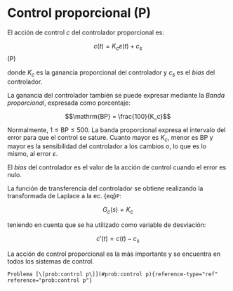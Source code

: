 # Control proporcional (P)

El acción de control $c$ del controlador proporcional es:

$$c (t) = K_c \varepsilon (t) + c_s$$ (P)

donde $K_c$ es la
ganancia proporcional del controlador y $c_s$ es el *bias* del
controlador.

La ganancia del controlador también se puede expresar mediante la *Banda
proporcional*, expresada como porcentaje:

$$\mathrm{BP} = \frac{100}{K_c}$$ 

Normalmente,
$1 \leqslant \mathrm{BP} \leqslant 500$. La banda
proporcional expresa el intervalo del error para que el control se
sature. Cuanto mayor es $K_c$, menor es BP y mayor es la sensibilidad
del controlador a los cambios o, lo que es lo mismo, al error
$\varepsilon$.

El *bias* del controlador es el valor de la acción de control cuando el
error es nulo.

La función de transferencia del controlador se obtiene realizando la
transformada de Laplace a la ec. {eq}`P`: 

$$G_c (s) = K_c$$ 

teniendo en cuenta que se ha
utilizado como variable de desviación: 

$$c' (t) = c (t) - c_s$$

La acción de control proporcional es la más importante y se encuentra en
todos los sistemas de control.

```{tip}
Problema [\[prob:control p\]](#prob:control p){reference-type="ref"
reference="prob:control p"}
```

